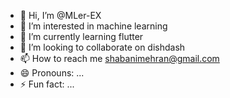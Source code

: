 - 👋 Hi, I’m @MLer-EX
- 👀 I’m interested in machine learning
- 🌱 I’m currently learning flutter
- 💞️ I’m looking to collaborate on dishdash
- 📫 How to reach me shabanimehran@gmail.com
- 😄 Pronouns: ...
- ⚡ Fun fact: ...

<!---
MLer-EX/MLer-EX is a ✨ special ✨ repository because its `README.md` (this file) appears on your GitHub profile.
You can click the Preview link to take a look at your changes.
--->
